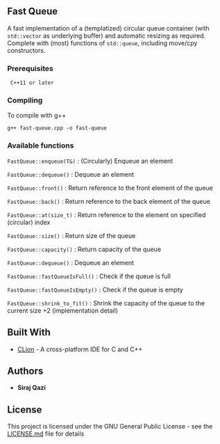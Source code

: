 ## Fast Queue

A fast implementation of a (templatized) circular queue container (with `std::vector` as underlying buffer) and automatic resizing as required. Complete with (most) functions of `std::queue`, including move/cpy constructors.

### Prerequisites

```
 C++11 or later
```

### Compiling

To compile with g++

```g++ fast-queue.cpp -o fast-queue```

### Available functions

```FastQueue::enqueue(T&)``` : (Circularly) Enqueue an element 

```FastQueue::dequeue()``` : Dequeue an element

```FastQueue::front()``` : Return reference to the front element of the queue

```FastQueue::back()``` : Return reference to the back element of the queue

```FastQueue::at(size_t)``` : Return reference to the element on specified (circular) index

```FastQueue::size()``` : Return size of the queue

```FastQueue::capacity()``` : Return capacity of the queue

```FastQueue::dequeue()``` : Dequeue an element

```FastQueue::fastQueueIsFull()``` : Check if the queue is full

```FastQueue::fastQueueIsEmpty()``` : Check if the queue is empty

```FastQueue::shrink_to_fit()``` : Shrink the capacity of the queue to the current size +2 (implementation detail)


## Built With

* [CLion](https://www.jetbrains.com/clion/) - A cross-platform IDE for C and C++

## Authors

* **Siraj Qazi**

## License

This project is licensed under the GNU General Public License - see the [LICENSE.md](LICENSE.md) file for details


